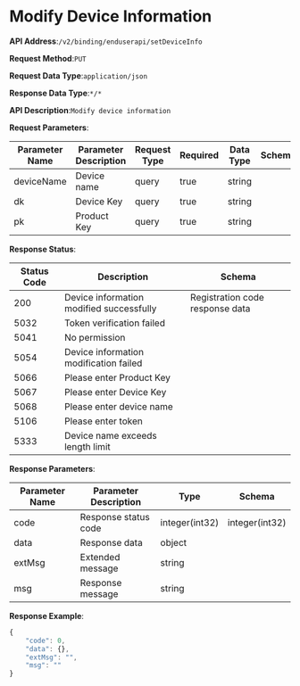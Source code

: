 # Modify Device Information


**API Address**:`/v2/binding/enduserapi/setDeviceInfo`


**Request Method**:`PUT`


**Request Data Type**:`application/json`


**Response Data Type**:`*/*`


**API Description**:`Modify device information`

**Request Parameters**:


| Parameter Name | Parameter Description | Request Type | Required | Data Type | Schema |
| -------------- | --------------------- | ------------ | -------- | --------- | ------ |
| deviceName     | Device name           | query        | true     | string    |        |
| dk             | Device Key            | query        | true     | string    |        |
| pk             | Product Key           | query        | true     | string    |        |


**Response Status**:


| Status Code | Description                       | Schema                        |
| ----------- | --------------------------------- | ----------------------------- |
| 200         | Device information modified successfully | Registration code response data |
| 5032        | Token verification failed         |                               |
| 5041        | No permission                     |                               |
| 5054        | Device information modification failed |                          |
| 5066        | Please enter Product Key          |                               |
| 5067        | Please enter Device Key           |                               |
| 5068        | Please enter device name          |                               |
| 5106        | Please enter token                |                               |
| 5333        | Device name exceeds length limit  |                               |


**Response Parameters**:


| Parameter Name | Parameter Description | Type           | Schema         |
| -------------- | --------------------- | -------------- | -------------- |
| code           | Response status code  | integer(int32) | integer(int32) |
| data           | Response data         | object         |                |
| extMsg         | Extended message      | string         |                |
| msg            | Response message      | string         |                |


**Response Example**:
```javascript
{
	"code": 0,
	"data": {},
	"extMsg": "",
	"msg": ""
}
```